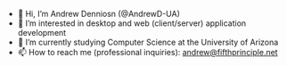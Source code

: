 - 👋 Hi, I’m Andrew Denniosn (@AndrewD-UA)
- 👀 I’m interested in desktop and web (client/server) application development
- 🌱 I’m currently studying Computer Science at the University of Arizona
- 📫 How to reach me (professional inquiries): andrew@fifthprinciple.net

<!---
AndrewD-UA/AndrewD-UA is a ✨ special ✨ repository because its `README.md` (this file) appears on your GitHub profile.
You can click the Preview link to take a look at your changes.
--->

